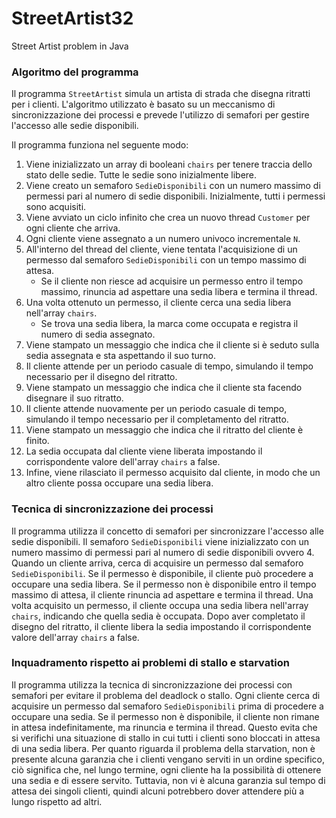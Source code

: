 # StreetArtist32
Street Artist problem in Java

### Algoritmo del programma

Il programma `StreetArtist` simula un artista di strada che disegna ritratti per i clienti. L'algoritmo utilizzato è basato su un meccanismo di sincronizzazione dei processi e prevede l'utilizzo di semafori per gestire l'accesso alle sedie disponibili.

Il programma funziona nel seguente modo:

1. Viene inizializzato un array di booleani `chairs` per tenere traccia dello stato delle sedie. Tutte le sedie sono inizialmente libere.
2. Viene creato un semaforo `SedieDisponibili` con un numero massimo di permessi pari al numero di sedie disponibili. Inizialmente, tutti i permessi sono acquisiti.
3. Viene avviato un ciclo infinito che crea un nuovo thread `Customer` per ogni cliente che arriva.
4. Ogni cliente viene assegnato a un numero univoco incrementale `N`.
5. All'interno del thread del cliente, viene tentata l'acquisizione di un permesso dal semaforo `SedieDisponibili` con un tempo massimo di attesa.
   - Se il cliente non riesce ad acquisire un permesso entro il tempo massimo, rinuncia ad aspettare una sedia libera e termina il thread.
6. Una volta ottenuto un permesso, il cliente cerca una sedia libera nell'array `chairs`.
   - Se trova una sedia libera, la marca come occupata e registra il numero di sedia assegnato.
7. Viene stampato un messaggio che indica che il cliente si è seduto sulla sedia assegnata e sta aspettando il suo turno.
8. Il cliente attende per un periodo casuale di tempo, simulando il tempo necessario per il disegno del ritratto.
9. Viene stampato un messaggio che indica che il cliente sta facendo disegnare il suo ritratto.
10. Il cliente attende nuovamente per un periodo casuale di tempo, simulando il tempo necessario per il completamento del ritratto.
11. Viene stampato un messaggio che indica che il ritratto del cliente è finito.
12. La sedia occupata dal cliente viene liberata impostando il corrispondente valore dell'array `chairs` a false.
13. Infine, viene rilasciato il permesso acquisito dal cliente, in modo che un altro cliente possa occupare una sedia libera.

### Tecnica di sincronizzazione dei processi

Il programma utilizza il concetto di semafori per sincronizzare l'accesso alle sedie disponibili. Il semaforo `SedieDisponibili` viene inizializzato con un numero massimo di permessi pari al numero di sedie disponibili ovvero 4.
Quando un cliente arriva, cerca di acquisire un permesso dal semaforo `SedieDisponibili`. Se il permesso è disponibile, il cliente può procedere a occupare una sedia libera. Se il permesso non è disponibile entro il tempo massimo di attesa, il cliente rinuncia ad aspettare e termina il thread.
Una volta acquisito un permesso, il cliente occupa una sedia libera nell'array `chairs`, indicando che quella sedia è occupata. Dopo aver completato il disegno del ritratto, il cliente libera la sedia impostando il corrispondente valore dell'array `chairs` a false.

### Inquadramento rispetto ai problemi di stallo e starvation

Il programma utilizza la tecnica di sincronizzazione dei processi con semafori per evitare il problema del deadlock o stallo. Ogni cliente cerca di acquisire un permesso dal semaforo `SedieDisponibili` prima di procedere a occupare una sedia. Se il permesso non è disponibile, il cliente non rimane in attesa indefinitamente, ma rinuncia e termina il thread. Questo evita che si verifichi una situazione di stallo in cui tutti i clienti sono bloccati in attesa di una sedia libera.
Per quanto riguarda il problema della starvation, non è presente alcuna garanzia che i clienti vengano serviti in un ordine specifico, ciò significa che, nel lungo termine, ogni cliente ha la possibilità di ottenere una sedia e di essere servito. Tuttavia, non vi è alcuna garanzia sul tempo di attesa dei singoli clienti, quindi alcuni potrebbero dover attendere più a lungo rispetto ad altri.
